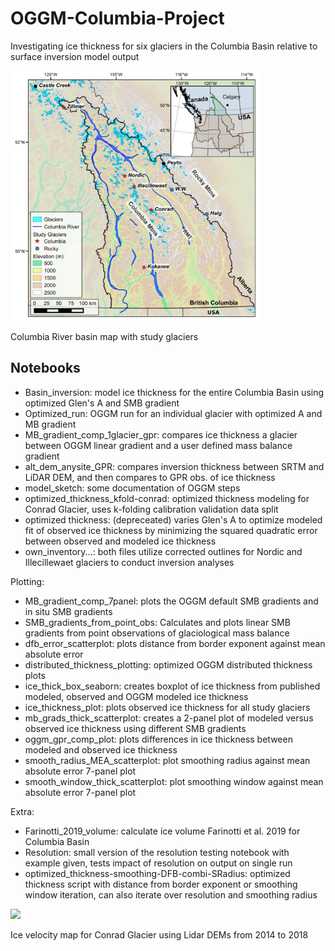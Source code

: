 # OGGM-Columbia-Project
Investigating ice thickness for six glaciers in the Columbia Basin relative to surface inversion model output

<img src="images/CBT _ice_thick_cc.png" width="400">

Columbia River basin map with study glaciers

## Notebooks

- Basin_inversion: model ice thickness for the entire Columbia Basin using optimized Glen's A and SMB gradient
- Optimized_run: OGGM run for an individual glacier with optimized A and MB gradient
- MB_gradient_comp_1glacier_gpr: compares ice thickness a glacier between OGGM linear gradient and a user defined mass balance gradient
- alt_dem_anysite_GPR: compares inversion thickness between SRTM and LiDAR DEM, and then compares to GPR obs. of ice thickness
- model_sketch: some documentation of OGGM steps
- optimized_thickness_kfold-conrad: optimized thickness modeling for Conrad Glacier, uses k-folding calibration validation data split
- optimized thickness: (depreceated) varies Glen's A to optimize modeled fit of observed ice thickness by minimizing the squared quadratic error  between observed and modeled ice thickness
- own_inventory...: both files utilize corrected outlines for Nordic and Illecillewaet glaciers to conduct inversion analyses

Plotting:
- MB_gradient_comp_7panel: plots the OGGM default SMB gradients and in situ SMB gradients
- SMB_gradients_from_point_obs: Calculates and plots linear SMB gradients from point observations of glaciological mass balance 
- dfb_error_scatterplot: plots distance from border exponent against mean absolute error
- distributed_thickness_plotting: optimized OGGM distributed thickness plots
- ice_thick_box_seaborn: creates boxplot of ice thickness from published modeled, observed and OGGM modeled ice thickness
- ice_thickness_plot: plots observed ice thickness for all study glaciers
- mb_grads_thick_scatterplot: creates a 2-panel plot of modeled versus observed ice thickness using different SMB gradients
- oggm_gpr_comp_plot: plots differences in ice thickness between modeled and observed ice thickness 
- smooth_radius_MEA_scatterplot: plot smoothing radius against mean absolute error 7-panel plot
- smooth_window_thick_scatterplot: plot smoothing window against mean absolute error 7-panel plot

Extra:
- Farinotti_2019_volume: calculate ice volume Farinotti et al. 2019 for Columbia Basin
- Resolution: small version of the resolution testing notebook with example given, tests impact of resolution on output on single run
- optimized_thickness-smoothing-DFB-combi-SRadius: optimized thickness script with distance from border exponent or smoothing window iteration, can also iterate over resolution and smoothing radius 

<img src="images/conrad_all_14f_18s_vel_less_5m_spm2.png" width="400">

Ice velocity map for Conrad Glacier using Lidar DEMs from 2014 to 2018 




